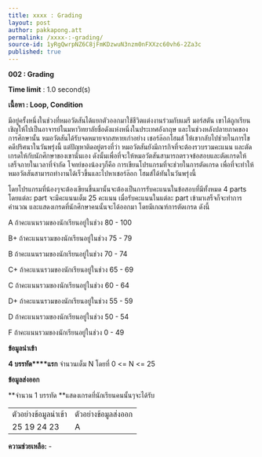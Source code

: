 ```yaml
---
title: xxxx : Grading
layout: post
author: pakkapong.att
permalink: /xxxx-:-grading/
source-id: 1yRgQwrpNZ6C8jFmKDzwuN3nzm0nFXXzc60vh6-2Za3c
published: true
---
```

**002 : Grading**

**Time limit** : 1.0 second(s)

**เนื้อหา : Loop, Condition**

มีอยู่ครั้งหนึ่งในช่วงที่หมอวัตสันได้แยกตัวออกมาใช้ชีวิตแต่งงานร่วมกับแมรี มอร์สตัน เขาได้ถูกเรียนเชิญให้ไปเป็นอาจารย์ในมหาวิทยาลัยชื่อดังแห่งหนึ่งในประเทศอังกฤษ และในช่วงหลังปลายภาคของการศึกษานั้น หมอวัตสันได้รับจดหมายจากสหายเก่าอย่าง เชอร์ล๊อก​ โฮมส์ ให้เขากลับไปช่วยในการไขคดีปริศนาในวันพรุ่งนี้ แต่ปัญหาติดอยู่ตรงที่ว่า หมอวัตสันยังมีภารกิจที่จะต้องรวบรวมคะแนน และตัดเกรดให้กับนักศึกษาของเขานั่นเอง  ดังนั้นเพื่อที่จะให้หมอวัตสันสามารถตรวจข้อสอบและตัดเกรดให้เสร็จภายในเวลาที่จำกัด โจทย์ของน้องๆก็คือ การเขียนโปรแกรมที่จะช่วยในการตัดเกรด เพื่อที่จะทำให้หมอวัตสันสามารถทำงานได้เร็วขึ้นและไปหาเชอร์ล๊อก โฮมส์ได้ทันในวันพรุ่งนี้

 โดยโปรแกรมที่น้องๆจะต้องเขียนขึ้นมานั้นจะต้องเป็นการรับคะแนนในข้อสอบที่มีทั้งหมด 4 parts โดยแต่ละ part จะมีคะแนนเต็ม 25 คะแนน เมื่อรับคะแนนในแต่ละ part เข้ามาเสร็จก็จะทำการคำนวณ และแสดงเกรดที่นักศึกษาคนนั้นจะได้ออกมา โดยมีเกณฑ์การตัดเกรด ดังนี้

A      ถ้าคะแนนรวมของนักเรียนอยู่ในช่วง    80 - 100

B+   ถ้าคะแนนรวมของนักเรียนอยู่ในช่วง    75 - 79

B      ถ้าคะแนนรวมของนักเรียนอยู่ในช่วง    70 - 74

C+    ถ้าคะแนนรวมของนักเรียนอยู่ในช่วง    65 - 69

C      ถ้าคะแนนรวมของนักเรียนอยู่ในช่วง    60 - 64

D+   ถ้าคะแนนรวมของนักเรียนอยู่ในช่วง    55 - 59

D      ถ้าคะแนนรวมของนักเรียนอยู่ในช่วง    50 - 54

F      ถ้าคะแนนรวมของนักเรียนอยู่ในช่วง     0 - 49

**ข้อมูลนำเข้า**

**4 บรรทัด****แรก** จำนวนเต็ม N โดยที่ 0 <= N <= 25

**ข้อมูลส่งออก**

**จำนวน 1 บรรทัด **แสดงเกรดที่นักเรียนคนนั้นๆจะได้รับ

<table>
  <tr>
    <td>ตัวอย่างข้อมูลนำเข้า</td>
    <td>ตัวอย่างข้อมูลส่งออก</td>
  </tr>
  <tr>
    <td>25
19
24
23</td>
    <td>A</td>
  </tr>
</table>


**ความช่วยเหลือ:** -

